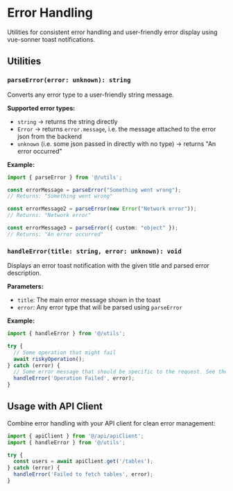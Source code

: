 # Error Handling

Utilities for consistent error handling and user-friendly error display using vue-sonner toast notifications.

## Utilities

### `parseError(error: unknown): string`

Converts any error type to a user-friendly string message.

**Supported error types:**
- `string` → returns the string directly
- `Error` → returns `error.message`, i.e. the message attached to the error json from the backend
- `unknown` (i.e. some json passed in directly with no type) → returns "An error occurred"

**Example:**
```typescript
import { parseError } from '@/utils';

const errorMessage = parseError("Something went wrong");
// Returns: "Something went wrong"

const errorMessage2 = parseError(new Error("Network error"));
// Returns: "Network error"

const errorMessage3 = parseError({ custom: "object" });
// Returns: "An error occurred"
```

### `handleError(title: string, error: unknown): void`

Displays an error toast notification with the given title and parsed error description.

**Parameters:**
- `title`: The main error message shown in the toast
- `error`: Any error type that will be parsed using `parseError`

**Example:**
```typescript
import { handleError } from '@/utils';

try {
  // Some operation that might fail
  await riskyOperation();
} catch (error) {
  // Some error message that should be specific to the request. See the usage section for an example
  handleError('Operation Failed', error);
}
```

## Usage with API Client

Combine error handling with your API client for clean error management:

```typescript
import { apiClient } from '@/api/apiClient';
import { handleError } from '@/utils';

try {
  const users = await apiClient.get('/tables');
} catch (error) {
  handleError('Failed to fetch tables', error);
}
```
